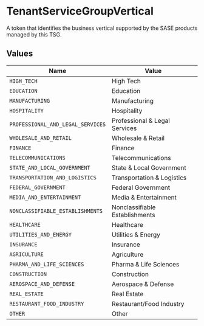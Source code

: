 # TenantServiceGroupVertical

A token that identifies the business vertical supported by the SASE
products managed by this TSG.



## Values

| Name                              | Value                             |
| --------------------------------- | --------------------------------- |
| `HIGH_TECH`                       | High Tech                         |
| `EDUCATION`                       | Education                         |
| `MANUFACTURING`                   | Manufacturing                     |
| `HOSPITALITY`                     | Hospitality                       |
| `PROFESSIONAL_AND_LEGAL_SERVICES` | Professional & Legal Services     |
| `WHOLESALE_AND_RETAIL`            | Wholesale & Retail                |
| `FINANCE`                         | Finance                           |
| `TELECOMMUNICATIONS`              | Telecommunications                |
| `STATE_AND_LOCAL_GOVERNMENT`      | State & Local Government          |
| `TRANSPORTATION_AND_LOGISTICS`    | Transportation & Logistics        |
| `FEDERAL_GOVERNMENT`              | Federal Government                |
| `MEDIA_AND_ENTERTAINMENT`         | Media & Entertainment             |
| `NONCLASSIFIABLE_ESTABLISHMENTS`  | Nonclassifiable Establishments    |
| `HEALTHCARE`                      | Healthcare                        |
| `UTILITIES_AND_ENERGY`            | Utilities & Energy                |
| `INSURANCE`                       | Insurance                         |
| `AGRICULTURE`                     | Agriculture                       |
| `PHARMA_AND_LIFE_SCIENCES`        | Pharma & Life Sciences            |
| `CONSTRUCTION`                    | Construction                      |
| `AEROSPACE_AND_DEFENSE`           | Aerospace & Defense               |
| `REAL_ESTATE`                     | Real Estate                       |
| `RESTAURANT_FOOD_INDUSTRY`        | Restaurant/Food Industry          |
| `OTHER`                           | Other                             |
